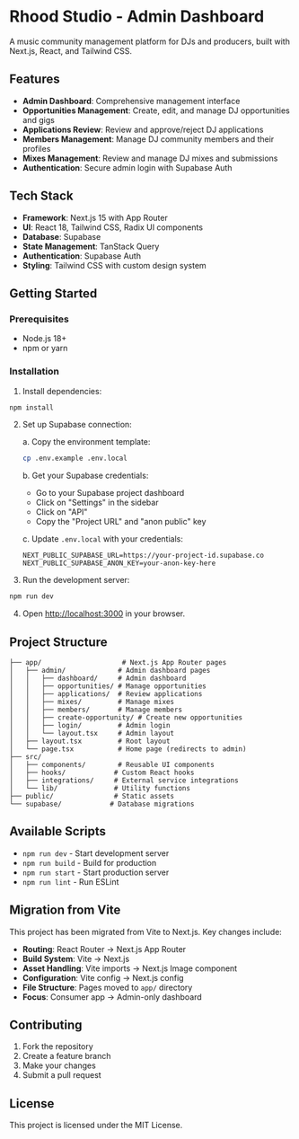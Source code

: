 # Rhood Studio - Admin Dashboard

A music community management platform for DJs and producers, built with Next.js, React, and Tailwind CSS.

## Features

- **Admin Dashboard**: Comprehensive management interface
- **Opportunities Management**: Create, edit, and manage DJ opportunities and gigs
- **Applications Review**: Review and approve/reject DJ applications
- **Members Management**: Manage DJ community members and their profiles
- **Mixes Management**: Review and manage DJ mixes and submissions
- **Authentication**: Secure admin login with Supabase Auth

## Tech Stack

- **Framework**: Next.js 15 with App Router
- **UI**: React 18, Tailwind CSS, Radix UI components
- **Database**: Supabase
- **State Management**: TanStack Query
- **Authentication**: Supabase Auth
- **Styling**: Tailwind CSS with custom design system

## Getting Started

### Prerequisites

- Node.js 18+
- npm or yarn

### Installation

1. Install dependencies:

```bash
npm install
```

2. Set up Supabase connection:

   a. Copy the environment template:

   ```bash
   cp .env.example .env.local
   ```

   b. Get your Supabase credentials:

   - Go to your Supabase project dashboard
   - Click on "Settings" in the sidebar
   - Click on "API"
   - Copy the "Project URL" and "anon public" key

   c. Update `.env.local` with your credentials:

   ```env
   NEXT_PUBLIC_SUPABASE_URL=https://your-project-id.supabase.co
   NEXT_PUBLIC_SUPABASE_ANON_KEY=your-anon-key-here
   ```

3. Run the development server:

```bash
npm run dev
```

4. Open [http://localhost:3000](http://localhost:3000) in your browser.

## Project Structure

```
├── app/                    # Next.js App Router pages
│   ├── admin/             # Admin dashboard pages
│   │   ├── dashboard/     # Admin dashboard
│   │   ├── opportunities/ # Manage opportunities
│   │   ├── applications/  # Review applications
│   │   ├── mixes/         # Manage mixes
│   │   ├── members/       # Manage members
│   │   ├── create-opportunity/ # Create new opportunities
│   │   ├── login/         # Admin login
│   │   └── layout.tsx     # Admin layout
│   ├── layout.tsx         # Root layout
│   └── page.tsx           # Home page (redirects to admin)
├── src/
│   ├── components/        # Reusable UI components
│   ├── hooks/            # Custom React hooks
│   ├── integrations/     # External service integrations
│   └── lib/              # Utility functions
├── public/               # Static assets
└── supabase/            # Database migrations
```

## Available Scripts

- `npm run dev` - Start development server
- `npm run build` - Build for production
- `npm run start` - Start production server
- `npm run lint` - Run ESLint

## Migration from Vite

This project has been migrated from Vite to Next.js. Key changes include:

- **Routing**: React Router → Next.js App Router
- **Build System**: Vite → Next.js
- **Asset Handling**: Vite imports → Next.js Image component
- **Configuration**: Vite config → Next.js config
- **File Structure**: Pages moved to `app/` directory
- **Focus**: Consumer app → Admin-only dashboard

## Contributing

1. Fork the repository
2. Create a feature branch
3. Make your changes
4. Submit a pull request

## License

This project is licensed under the MIT License.
